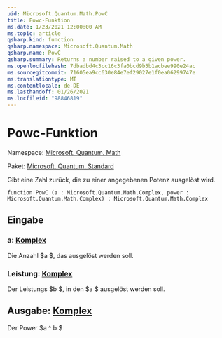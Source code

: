 ```yaml
---
uid: Microsoft.Quantum.Math.PowC
title: Powc-Funktion
ms.date: 1/23/2021 12:00:00 AM
ms.topic: article
qsharp.kind: function
qsharp.namespace: Microsoft.Quantum.Math
qsharp.name: PowC
qsharp.summary: Returns a number raised to a given power.
ms.openlocfilehash: 7dbadbd4c3cc16c3fa0bcd9b5b1acbee990e24ac
ms.sourcegitcommit: 71605ea9cc630e84e7ef29027e1f0ea06299747e
ms.translationtype: MT
ms.contentlocale: de-DE
ms.lasthandoff: 01/26/2021
ms.locfileid: "98846819"
---
```

# <a name="powc-function"></a>Powc-Funktion

Namespace: [Microsoft. Quantum. Math](xref:Microsoft.Quantum.Math)

Paket: [Microsoft. Quantum. Standard](https://nuget.org/packages/Microsoft.Quantum.Standard)


Gibt eine Zahl zurück, die zu einer angegebenen Potenz ausgelöst wird.

```qsharp
function PowC (a : Microsoft.Quantum.Math.Complex, power : Microsoft.Quantum.Math.Complex) : Microsoft.Quantum.Math.Complex
```


## <a name="input"></a>Eingabe

### <a name="a--complex"></a>a: [Komplex](xref:Microsoft.Quantum.Math.Complex)

Die Anzahl $a $, das ausgelöst werden soll.


### <a name="power--complex"></a>Leistung: [Komplex](xref:Microsoft.Quantum.Math.Complex)

Der Leistungs $b $, in den $a $ ausgelöst werden soll.



## <a name="output--complex"></a>Ausgabe: [Komplex](xref:Microsoft.Quantum.Math.Complex)

Der Power $a ^ b $